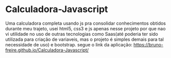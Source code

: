 # Calculadora-Javascript

Uma calculadora completa usando js pra consolidar conhecimentos obtidos durante meu trajeto, usei html5, css3 e js apenas nesse projeto por que nao vi utilidade no uso de outras tecnologias como Saas(até poderia ter sido utilizada para criação de variaveis, mas o projeto é simples demais para tal necessidade de uso) e bootstrap.
segue o link da aplicação: https://bruno-freire.github.io/Calculadora-Javascript/

